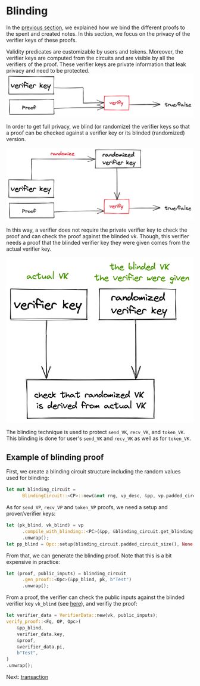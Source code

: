 # Blinding

In the [previous section](./action.md), we explained how we bind the different proofs to the spent and created notes. In this section, we focus on the privacy of the verifier keys of these proofs.

Validity predicates are customizable by users and tokens. Moreover, the verifier keys are computed from the circuits and are visible by all the verifiers of the proof. These verifier keys are private information that leak privacy and need to be protected.
![img_1.png](img/blinding_img_1.png)

In order to get full privacy, we blind (or randomize) the verifier keys so that a proof can be checked against a verifier key or its blinded (randomized) version.

![img_2.png](img/blinding_img_2.png)

In this way, a verifier does not require the private verifier key to check the proof and can check the proof against the blinded vk. Though, this verifier needs a proof that the blinded verifier key they were given comes from the actual verifier key.

![img_3.png](img/blinding_img_3.png)

The blinding technique is used to protect `send_VK`, `recv_VK`, and `token_VK`.
This blinding is done for user's `send_VK` and `recv_VK` as well as for `token_VK`.

## Example of blinding proof
First, we create a blinding circuit structure including the random values used for blinding:
```rust
let mut blinding_circuit =
      BlindingCircuit::<CP>::new(&mut rng, vp_desc, &pp, vp.padded_circuit_size()).unwrap();
```
As for `send_VP`, `recv_VP` and `token_VP` proofs, we need a setup and prover/verifier keys:
```rust
let (pk_blind, vk_blind) = vp
      .compile_with_blinding::<PC>(&pp, &blinding_circuit.get_blinding())
      .unwrap();
let pp_blind = Opc::setup(blinding_circuit.padded_circuit_size(), None, &mut rng).unwrap();
```
From that, we can generate the blinding proof. Note that this is a bit expensive in practice:
```rust
let (proof, public_inputs) = blinding_circuit
      .gen_proof::<Opc>(&pp_blind, pk, b"Test")
      .unwrap();
```
From a proof, the verifier can check the public inputs against the blinded verifier key `vk_blind` (see [here](https://github.com/anoma/taiga/blob/main/src/doc_examples/blinding.rs)), and verifiy the proof:
```rust
let verifier_data = VerifierData::new(vk, public_inputs);
verify_proof::<Fq, OP, Opc>(
    &pp_blind,
    verifier_data.key,
    &proof,
    &verifier_data.pi,
    b"Test",
)
.unwrap();
```

Next: [transaction](./transaction.md)
